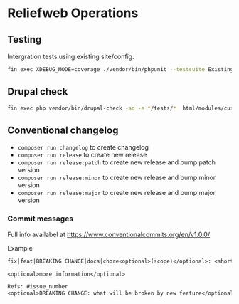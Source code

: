 # Reliefweb Operations

## Testing

Intergration tests using existing site/config.

```bash
fin exec XDEBUG_MODE=coverage ./vendor/bin/phpunit --testsuite Existing --verbose
```

## Drupal check

```bash
fin exec php vendor/bin/drupal-check -ad -e */tests/*  html/modules/custom/hr_paragraphs
```

## Conventional changelog

- `composer run changelog` to create changelog
- `composer run release` to create new release
- `composer run release:patch` to create new release and bump patch version
- `composer run release:minor` to create new release and bump minor version
- `composer run release:major` to create new release and bump major version

### Commit messages

Full info availabel at https://www.conventionalcommits.org/en/v1.0.0/

Example

```txt
fix|feat|BREAKING CHANGE|docs|chore<optional>(scope)</optional>: <short title>

<optional>more information</optional>

Refs: #issue_number
<optional>BREAKING CHANGE: what will be broken by new feature</optional>
```
